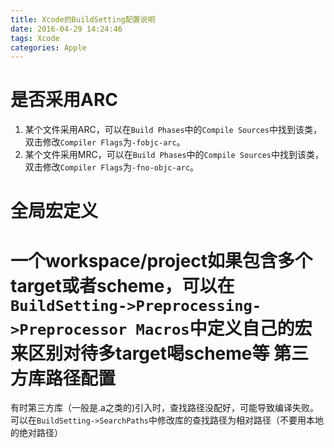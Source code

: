 ```yaml
---
title: Xcode的BuildSetting配置说明
date: 2016-04-29 14:24:46
tags: Xcode
categories: Apple
---
```

是否采用ARC
===
1. 某个文件采用ARC，可以在`Build Phases`中的`Compile Sources`中找到该类，双击修改`Compiler Flags`为`-fobjc-arc`。 
2. 某个文件采用MRC，可以在`Build Phases`中的`Compile Sources`中找到该类，双击修改`Compiler Flags`为`-fno-objc-arc`。

全局宏定义
===
一个workspace/project如果包含多个target或者scheme，可以在`BuildSetting->Preprocessing->Preprocessor Macros`中定义自己的宏来区别对待多target喝scheme等
第三方库路径配置
===
有时第三方库（一般是.a之类的)引入时，查找路径没配好，可能导致编译失败。可以在`BuildSetting->SearchPaths`中修改库的查找路径为相对路径（不要用本地的绝对路径）

